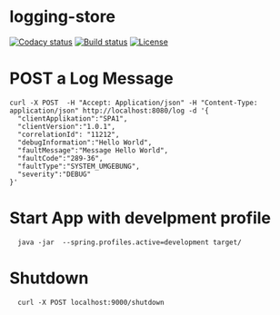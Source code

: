 # logging-store
[![Codacy status][codacy-image]][codacy-url]
[![Build status][travis-image]][travis-url]
[![License][license-image]][license-url]

[codacy-image]: https://www.codacy.com/project/badge/fe2c9325e1f34ecfb8dbc79012e2c719
[codacy-url]: https://www.codacy.com/public/marzelwidmer/logging-store
[travis-image]: https://img.shields.io/travis/marzelwidmer/logging-store.svg?style=flat-square
[travis-url]: https://travis-ci.org/marzelwidmer/logging-store
[license-image]: http://img.shields.io/:license-Apache2.0-blue.svg?style=flat-square
[license-url]: LICENSE



# POST a Log Message
```
curl -X POST  -H "Accept: Application/json" -H "Content-Type: application/json" http://localhost:8080/log -d '{
  "clientApplikation":"SPA1",
  "clientVersion":"1.0.1",
  "correlationId": "11212",
  "debugInformation":"Hello World",
  "faultMessage":"Message Hello World",
  "faultCode":"289-36",
  "faultType":"SYSTEM_UMGEBUNG",
  "severity":"DEBUG"
}'
```

# Start App with develpment profile
```
  java -jar  --spring.profiles.active=development target/
```

# Shutdown 
```
  curl -X POST localhost:9000/shutdown
```